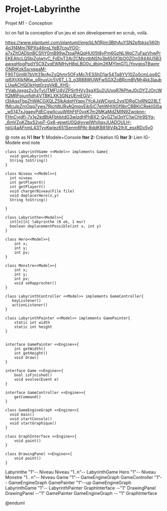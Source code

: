 # Projet-Labyrinthe
Projet M1 - Conception

Ici on fait la conception d'un jeu et son dévelopement en scrub, voilà.

https://www.plantuml.com/plantuml/img/bLN1Rjim3BthAuYSN2pfbkss1i60h4q3f4Mm7RPXs46nsLYeB7couYOO-a7xZltOADbnBCSfjY0mB99wZtoaPAQqHU05t8yPm6GzNLWqC7uFazVhwPrEKEAhcLQ5bjZolwtyC_FdDxT2ArZCMzvtbNSfq3b65Gf3bO0ZOnG944jU5B3awxqHogPpdY5C9ZvqEWMHvH8pLBO0v_dbjm2KMYImGTLiYovgpsTBwmrONRtKzkSsrxqeaM-F90TGmW7bVIt31krAyZsQhmr5OFxMc7rESShD1ar54Tq8YV10Zo0cmLpo6Cqj6XtjXlkNKw_pRruxUc5V6T_L3_g3R88WUWFwSGXZoBRcmBVMr4kk3laubLUwACHQOkHgt0rzgVkB_XHS-YVabJgxgs2v3vTvUTMFU4VZPSrfHVy3sgXSu2UUvqR7APheJ0cDYZJOrcWfQMRFpjunfidh4VTBKLXK3GNzUEmEGiV-t3liAqxFbpZhWACGXQLZ5lkAdqHYqpv7YcAJsWCjgnL2yq1DRgCIxRNQ28LTfMculpZmOqq7yws7RjchWJRyAQmpvEibSjC7ehWHIXGf9brCBBKiCRekIGl0a_w5147xJgaeyPdECgwIlcuuW6hFtF0yxK7m2MKaMdZMIN9Zwoknn-FHnCyjdfi-7x1e2kdBtAFbhbtdG3wIzdHPhBX2-QyGZ1sl3nYC1wCHr9SYg-_6mVZoKZbxS2ypT-Gx6-epwtU0QdjyvwlWhiIiqxJUADOULH-npU4aAFnmL43TyyKwIez651Senm8PAt-BddKB818V4k2IhX_esxRDv5y0

@
note as N1
  <b>Iter 1: </b>Modele+Console
  <b>Iter 2: </b>Création IG
  <b>Iter 3: </b>Lien IG-Modele
end note

    class LabyrinthGame <<Model>> implements Game{
      void genLabyrinth()
      String toString()
    }

    class Niveau <<Model>>{
      int niveau
      int getPlayerX()
      int getPlayerY()
      void chargerNiveau(File file)
      void deplacerHero(x,y)
      String toString()
    
    }
    
    class Labyrinthe<<Model>>{
      int[n][n] labyrinthe (0 ok, 1 mur)
      boolean deplacementPossible(int x, int y)
    }
    
    class Hero<<Model>>{
        int x;
        int y;
        int pv;
    }
    
    class Monstre<<Model>>{
        int x;
        int y;
        int pv;
        void seRapprocher()
    }
    
    class LabyrinthController <<Model>> implements GameController{
       keyListener()
       actionListener()
    }

    class LabyrinthPainter <<Model>> implements GamePainter{
        static int width
        static int height
    }


    interface GamePainter <<Engine>>{
        int getWidth()
        int getHeight()
        void draw()
    }

    interface Game <<Engine>>{
        bool isFinished()
        void evolve(Event e)
    }
    
    interface GameController <<Engine>>{
        getCommand()
    }

    class GameEngineGraph <<Engine>>{
      void main()
      void startConsole()
      void startGraphique()
    }
    
    class GraphInterface <<Engine>>{
        void paint()
    }
    
    class DrawingPanel <<Engine>>{
        void paint()
    }


Labyrinthe "1"--  Niveau
Niveau "1..n"-- LabyrinthGame
Hero "1"--  Niveau
Monstre "1.. n"--  Niveau
Game "1"-- GameEngineGraph 
GameController "1"-- GameEngineGraph
GamePainter "1"--up  GameEngineGraph
LabyrinthGame "1"-- LabyrinthPainter
GraphInterface --"1" DrawingPanel
DrawingPanel --"1" GamePainter
GameEngineGraph -- "1" GraphInterface


@enduml


